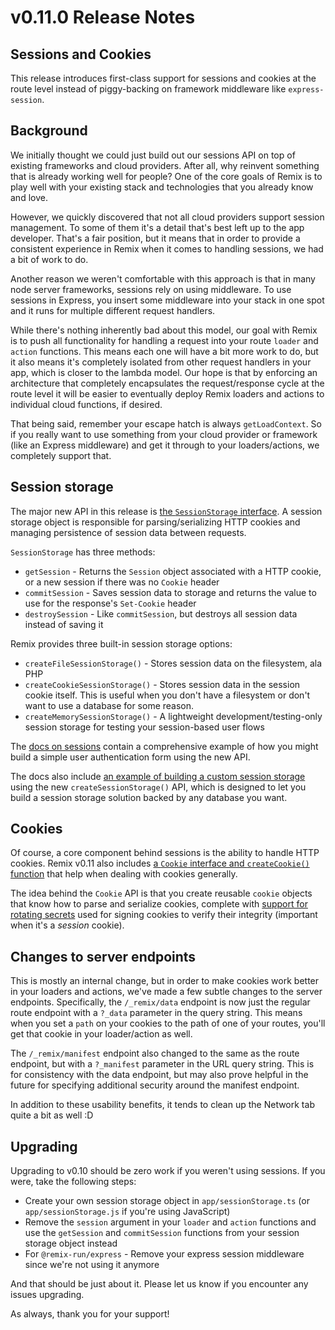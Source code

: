 # v0.11.0 Release Notes

## Sessions and Cookies

This release introduces first-class support for sessions and cookies at the route level instead of piggy-backing on framework middleware like `express-session`.

## Background

We initially thought we could just build out our sessions API on top of existing frameworks and cloud providers. After all, why reinvent something that is already working well for people? One of the core goals of Remix is to play well with your existing stack and technologies that you already know and love.

However, we quickly discovered that not all cloud providers support session management. To some of them it's a detail that's best left up to the app developer. That's a fair position, but it means that in order to provide a consistent experience in Remix when it comes to handling sessions, we had a bit of work to do.

Another reason we weren't comfortable with this approach is that in many node server frameworks, sessions rely on using middleware. To use sessions in Express, you insert some middleware into your stack in one spot and it runs for multiple different request handlers.

While there's nothing inherently bad about this model, our goal with Remix is to push all functionality for handling a request into your route `loader` and `action` functions. This means each one will have a bit more work to do, but it also means it's completely isolated from other request handlers in your app, which is closer to the lambda model. Our hope is that by enforcing an architecture that completely encapsulates the request/response cycle at the route level it will be easier to eventually deploy Remix loaders and actions to individual cloud functions, if desired.

That being said, remember your escape hatch is always `getLoadContext`. So if you really want to use something from your cloud provider or framework (like an Express middleware) and get it through to your loaders/actions, we completely support that.

## Session storage

The major new API in this release is [the `SessionStorage` interface](https://remix.run/dashboard/docs/sessions#session-storage). A session storage object is responsible for parsing/serializing HTTP cookies and managing persistence of session data between requests.

`SessionStorage` has three methods:

- `getSession` - Returns the `Session` object associated with a HTTP cookie, or a new session if there was no `Cookie` header
- `commitSession` - Saves session data to storage and returns the value to use for the response's `Set-Cookie` header
- `destroySession` - Like `commitSession`, but destroys all session data instead of saving it

Remix provides three built-in session storage options:

- `createFileSessionStorage()` - Stores session data on the filesystem, ala PHP
- `createCookieSessionStorage()` - Stores session data in the session cookie itself. This is useful when you don't have a filesystem or don't want to use a database for some reason.
- `createMemorySessionStorage()` - A lightweight development/testing-only session storage for testing your session-based user flows

The [docs on sessions](https://remix.run/dashboard/docs/sessions) contain a comprehensive example of how you might build a simple user authentication form using the new API.

The docs also include [an example of building a custom session storage](https://remix.run/dashboard/docs/sessions#creating-a-custom-session-storage) using the new `createSessionStorage()` API, which is designed to let you build a session storage solution backed by any database you want.

## Cookies

Of course, a core component behind sessions is the ability to handle HTTP cookies. Remix v0.11 also includes [a `Cookie` interface and `createCookie()` function](https://remix.run/dashboard/docs/cookies#using-cookies) that help when dealing with cookies generally.

The idea behind the `Cookie` API is that you create reusable `cookie` objects that know how to parse and serialize cookies, complete with [support for rotating secrets](https://remix.run/dashboard/docs/cookies#signing-cookies) used for signing cookies to verify their integrity (important when it's a *session* cookie).

## Changes to server endpoints

This is mostly an internal change, but in order to make cookies work better in your loaders and actions, we've made a few subtle changes to the server endpoints. Specifically, the `/_remix/data` endpoint is now just the regular route endpoint with a `?_data` parameter in the query string. This means when you set a `path` on your cookies to the path of one of your routes, you'll get that cookie in your loader/action as well.

The `/_remix/manifest` endpoint also changed to the same as the route endpoint, but with a `?_manifest` parameter in the URL query string. This is for consistency with the data endpoint, but may also prove helpful in the future for specifying additional security around the manifest endpoint.

In addition to these usability benefits, it tends to clean up the Network tab quite a bit as well :D

## Upgrading

Upgrading to v0.10 should be zero work if you weren't using sessions. If you were, take the following steps:

- Create your own session storage object in `app/sessionStorage.ts` (or `app/sessionStorage.js` if you're using JavaScript)
- Remove the `session` argument in your `loader` and `action` functions and use the `getSession` and `commitSession` functions from your session storage object instead
- For `@remix-run/express` - Remove your express session middleware since we're not using it anymore

And that should be just about it. Please let us know if you encounter any issues upgrading.

As always, thank you for your support!